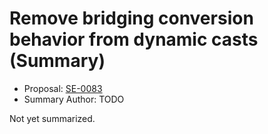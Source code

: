 # Remove bridging conversion behavior from dynamic casts (Summary)

* Proposal: [SE-0083](https://github.com/apple/swift-evolution/blob/main/proposals/0083-remove-bridging-from-dynamic-casts.md)
* Summary Author: TODO

Not yet summarized.
